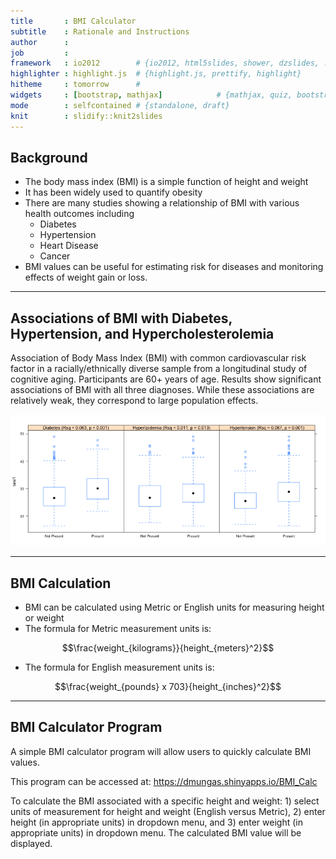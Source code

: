 ```yaml
---
title       : BMI Calculator
subtitle    : Rationale and Instructions
author      : 
job         : 
framework   : io2012        # {io2012, html5slides, shower, dzslides, ...}
highlighter : highlight.js  # {highlight.js, prettify, highlight}
hitheme     : tomorrow      # 
widgets     : [bootstrap, mathjax]            # {mathjax, quiz, bootstrap}
mode        : selfcontained # {standalone, draft}
knit        : slidify::knit2slides
---
```


## Background

-   The body mass index (BMI) is a simple function of height and weight
-   It has been widely used to quantify obesity
-   There are many studies showing a relationship of BMI with various health outcomes including   
    -   Diabetes
    -   Hypertension
    -   Heart Disease
    -   Cancer
-   BMI values can be useful for estimating risk for diseases and monitoring effects of weight gain or loss.

---

## Associations of BMI with Diabetes, Hypertension, and Hypercholesterolemia

Association of Body Mass Index (BMI) with common cardiovascular risk factor in a racially/ethnically diverse sample from a longitudinal study of cognitive aging. Participants are 60+ years of age. Results show significant associations of BMI with all three diagnoses. While these associations are relatively weak, they correspond to large population effects.

![plot of chunk unnamed-chunk-1](assets/fig/unnamed-chunk-1-1.png) 

---

##  BMI Calculation

-   BMI can be calculated using Metric or English units for measuring height or weight
-   The formula for Metric measurement units is:

$$\frac{weight_{kilograms}}{height_{meters}^2}$$

- The formula for English measurement units is:

$$\frac{weight_{pounds} x 703}{height_{inches}^2}$$

---

##  BMI Calculator Program

A simple BMI calculator program will allow users to quickly calculate BMI values.  

This program can be accessed at: https://dmungas.shinyapps.io/BMI_Calc

To calculate the BMI associated with a specific height and weight: 1) select units 
of measurement for height and weight (English versus Metric), 2) enter height (in 
appropriate units) in dropdown menu, and 3) enter weight (in appropriate units)
in dropdown menu. The calculated BMI value will be displayed.



